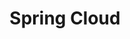 ---
layout: default
title: Spring Cloud
parent: Spring Data
grand_parent: Spring Boot
nav_order: 1
---